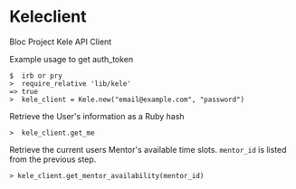 # Keleclient
Bloc Project Kele API Client



Example usage to get auth_token

```
$  irb or pry
>  require_relative 'lib/kele'
=> true
>  kele_client = Kele.new("email@example.com", "password")
```

Retrieve the User's information as a Ruby hash

```
>  kele_client.get_me
```

Retrieve the current users Mentor's available time slots. `mentor_id` is listed from the previous step.

```
> kele_client.get_mentor_availability(mentor_id)
```